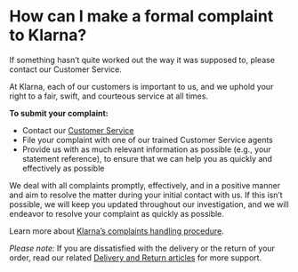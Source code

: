 # How can I make a formal complaint to Klarna?

If something hasn’t quite worked out the way it was supposed to, please contact our Customer Service.

At Klarna, each of our customers is important to us, and we uphold your right to a fair, swift, and courteous service at all times.

**To submit your complaint:**

* Contact our [Customer Service](https://www.klarna.com/us/customer-service/#cs-contact-details/)
* File your complaint with one of our trained Customer Service agents
* Provide us with as much relevant information as possible (e.g., your statement reference), to ensure that we can help you as quickly and effectively as possible

We deal with all complaints promptly, effectively, and in a positive manner and aim to resolve the matter during your initial contact with us. If this isn’t possible, we will keep you updated throughout our investigation, and we will endeavor to resolve your complaint as quickly as possible.

Learn more about [Klarna’s complaints handling procedure](https://www.klarna.com/us/feedback-and-complaints/).

*Please note:* If you are dissatisfied with the delivery or the return of your order, read our related [Delivery and Return articles](https://www.klarna.com/us/customer-service/csc/delivery-returns/) for more support.

